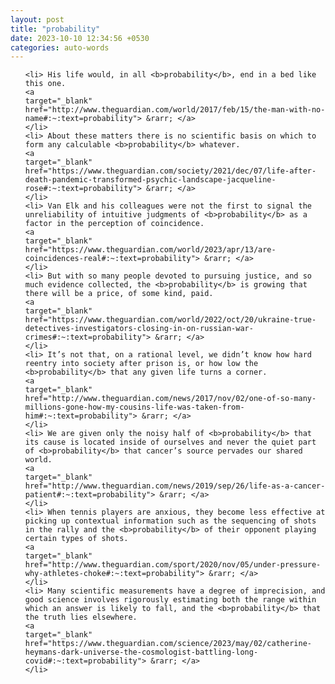 ```yaml
---
layout: post
title: "probability"
date: 2023-10-10 12:34:56 +0530
categories: auto-words
---
```

<ol>

    <li> His life would, in all <b>probability</b>, end in a bed like this one.
    <a 
    target="_blank" 
    href="http://www.theguardian.com/world/2017/feb/15/the-man-with-no-name#:~:text=probability"> &rarr; </a>
    </li>
    <li> About these matters there is no scientific basis on which to form any calculable <b>probability</b> whatever.
    <a 
    target="_blank" 
    href="https://www.theguardian.com/society/2021/dec/07/life-after-death-pandemic-transformed-psychic-landscape-jacqueline-rose#:~:text=probability"> &rarr; </a>
    </li>
    <li> Van Elk and his colleagues were not the first to signal the unreliability of intuitive judgments of <b>probability</b> as a factor in the perception of coincidence.
    <a 
    target="_blank" 
    href="https://www.theguardian.com/world/2023/apr/13/are-coincidences-real#:~:text=probability"> &rarr; </a>
    </li>
    <li> But with so many people devoted to pursuing justice, and so much evidence collected, the <b>probability</b> is growing that there will be a price, of some kind, paid.
    <a 
    target="_blank" 
    href="https://www.theguardian.com/world/2022/oct/20/ukraine-true-detectives-investigators-closing-in-on-russian-war-crimes#:~:text=probability"> &rarr; </a>
    </li>
    <li> It’s not that, on a rational level, we didn’t know how hard reentry into society after prison is, or how low the <b>probability</b> that any given life turns a corner.
    <a 
    target="_blank" 
    href="http://www.theguardian.com/news/2017/nov/02/one-of-so-many-millions-gone-how-my-cousins-life-was-taken-from-him#:~:text=probability"> &rarr; </a>
    </li>
    <li> We are given only the noisy half of <b>probability</b> that its cause is located inside of ourselves and never the quiet part of <b>probability</b> that cancer’s source pervades our shared world.
    <a 
    target="_blank" 
    href="http://www.theguardian.com/news/2019/sep/26/life-as-a-cancer-patient#:~:text=probability"> &rarr; </a>
    </li>
    <li> When tennis players are anxious, they become less effective at picking up contextual information such as the sequencing of shots in the rally and the <b>probability</b> of their opponent playing certain types of shots.
    <a 
    target="_blank" 
    href="http://www.theguardian.com/sport/2020/nov/05/under-pressure-why-athletes-choke#:~:text=probability"> &rarr; </a>
    </li>
    <li> Many scientific measurements have a degree of imprecision, and good science involves rigorously estimating both the range within which an answer is likely to fall, and the <b>probability</b> that the truth lies elsewhere.
    <a 
    target="_blank" 
    href="https://www.theguardian.com/science/2023/may/02/catherine-heymans-dark-universe-the-cosmologist-battling-long-covid#:~:text=probability"> &rarr; </a>
    </li>
